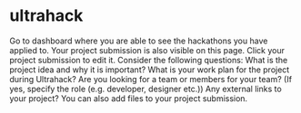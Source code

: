 # ultrahack

Go to dashboard where you are able to see the hackathons you have applied to. Your project submission is also visible on this page. Click your project submission to edit it. Consider the following questions:
What is the project idea and why it is important?
What is your work plan for the project during Ultrahack?
Are you looking for a team or members for your team? (If yes, specify the role (e.g. developer, designer etc.))
Any external links to your project?
You can also add files to your project submission.

